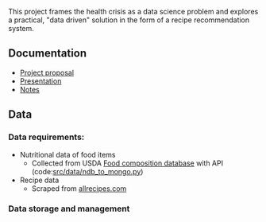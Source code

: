 This project frames the health crisis as a data science problem and explores a practical, "data driven" solution in the form of a recipe recommendation system.   

## Documentation 

* [Project proposal](https://docs.google.com/document/d/1fyTX7zHu0Tg92daD9yG4MbEVNJWpAo9V0dDwW1b2xGA/edit?usp=sharing)
* [Presentation](https://docs.google.com/presentation/d/1vTqdFdSiJ_m-carGSUVMQn9V2vPaHaKSxM-NFZ9JN2A/edit?usp=sharing) 
* [Notes](https://github.com/q0j0p/food_recommender/blob/master/notes/notes.md)

## Data 

### Data requirements: 
* Nutritional data of food items 
  * Collected from USDA [Food composition database](https://ndb.nal.usda.gov/ndb/search/list) with API (code:[src/data/ndb_to_mongo.py](src/data/ndb_to_mongo.py))
* Recipe data 
  * Scraped from [allrecipes.com](https://allrecipes.com) 
  
### Data storage and management 


